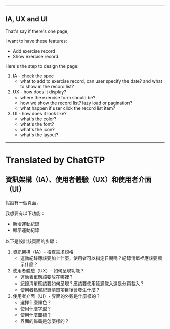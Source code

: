 <!--HugoNoteFlag-->

---

## IA, UX and UI

That's say if there's one page,

I want to have these features: 

* Add exercise record 
* Show exercise record

Here's the step to design the page:

1. IA - check the spec
   * what to add to exercise record, can user specify the date? and what to show in the record list?
2. UX - how does it display?
   * where the exercise form should be?
   * how we show the record list? lazy load or pagination?
   * what happen if user click the record list item?
3. UI - how does it look like?
   * what's the color?
   * what's the font?
   * what's the icon?
   * what's the layout?


---

<!--HugoNoteZhFlag-->

# Translated by ChatGTP

## 資訊架構（IA）、使用者體驗（UX）和使用者介面（UI）

假設有一個頁面，

我想要有以下功能：

* 新增運動紀錄
* 顯示運動紀錄

以下是設計該頁面的步驟：

1. 資訊架構（IA）- 檢查需求規格
   * 運動紀錄應該要加上什麼，使用者可以指定日期嗎？紀錄清單裡應該要顯示什麼？
2. 使用者體驗（UX）- 如何呈現功能？
   * 運動表單應該要放在哪裡？
   * 紀錄清單應該要如何呈現？應該要使用延遲載入還是分頁載入？
   * 使用者點擊紀錄清單項目後會發生什麼？
3. 使用者介面（UI）- 界面的外觀是什麼樣的？
   * 選擇什麼顏色？
   * 使用什麼字型？
   * 使用什麼圖標？
   * 界面的佈局是怎麼樣的？